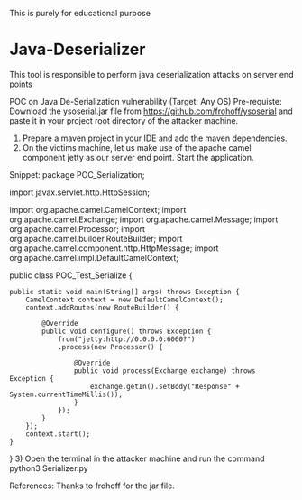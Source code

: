 This is purely for educational purpose
# Java-Deserializer
This tool is responsible to perform java deserialization attacks on server end points

POC on Java De-Serialization vulnerability (Target: Any OS)
Pre-requiste: Download the ysoserial.jar file from https://github.com/frohoff/ysoserial and paste it in your project root directory of the attacker machine.

1) Prepare a maven project in your IDE and add the maven dependencies. 
2) On the victims machine, let us make use of the apache camel component jetty as our server end point. Start the application.

Snippet:
package POC_Serialization;

import javax.servlet.http.HttpSession;

import org.apache.camel.CamelContext;
import org.apache.camel.Exchange;
import org.apache.camel.Message;
import org.apache.camel.Processor;
import org.apache.camel.builder.RouteBuilder;
import org.apache.camel.component.http.HttpMessage;
import org.apache.camel.impl.DefaultCamelContext;

public class POC_Test_Serialize {

	public static void main(String[] args) throws Exception {
		CamelContext context = new DefaultCamelContext();
		context.addRoutes(new RouteBuilder() {

			@Override
			public void configure() throws Exception {
				from("jetty:http://0.0.0.0:6060?")
				.process(new Processor() {

					@Override
					public void process(Exchange exchange) throws Exception {
						exchange.getIn().setBody("Response" + System.currentTimeMillis());
					}
				});	
			}
		});
		context.start();
	}

}
3) Open the terminal in the attacker machine and run the command python3 Serializer.py

References: Thanks to frohoff for the jar file.


